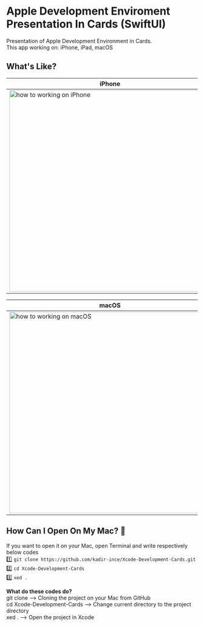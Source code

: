 # Apple Development Enviroment Presentation In Cards (SwiftUI)
Presentation of Apple Development Environment in Cards. <br>
This app working on: iPhone, iPad, macOS
## What's Like?


  
| iPhone                                                                                                                       | iPad                                                                                                                           
|------------------------------------------------------------------------------------------------------------------------------|------------------------------------------------------------------------------------------------------------------------------|
| <img height=530 src="https://github.com/kadir-ince/Xcode-Development-Cards/blob/master/whatIs.gif" alt="how to working on iPhone"> | <img height=530 src="https://github.com/kadir-ince/Xcode-Development-Cards/blob/master/ipad.gif" alt="how to working on iPad"> |

<center > 

| macOS |
| -- |
|  <img height=530 src="https://github.com/kadir-ince/Xcode-Development-Cards/blob/master/desktop.gif" alt="how to working on macOS"> | 

</center>
  
  
## How Can I Open On My Mac?  🔨

If you want to open it on your Mac, open Terminal and write respectively below codes
<br>
1️⃣ ``` git clone https://github.com/kadir-ince/Xcode-Development-Cards.git ```  <br>
2️⃣ ``` cd Xcode-Development-Cards ``` <br>
3️⃣ ``` xed . ``` <br>

<b>What do these codes do?</b>  <br>
git clone --> Cloning the project on your Mac from GitHub <br>
cd  Xcode-Development-Cards --> Change current directory to the project directory <br>
xed . --> Open the project in Xcode <br>


